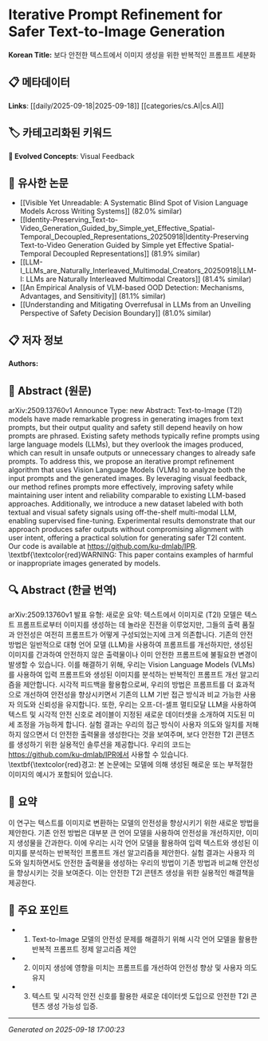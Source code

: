 
# Iterative Prompt Refinement for Safer Text-to-Image Generation

**Korean Title:** 보다 안전한 텍스트에서 이미지 생성을 위한 반복적인 프롬프트 세분화

## 📋 메타데이터

**Links**: [[daily/2025-09-18|2025-09-18]] [[categories/cs.AI|cs.AI]]

## 🏷️ 카테고리화된 키워드
**🚀 Evolved Concepts**: Visual Feedback

## 🔗 유사한 논문
- [[Visible Yet Unreadable: A Systematic Blind Spot of Vision Language Models Across Writing Systems]] (82.0% similar)
- [[Identity-Preserving_Text-to-Video_Generation_Guided_by_Simple_yet_Effective_Spatial-Temporal_Decoupled_Representations_20250918|Identity-Preserving Text-to-Video Generation Guided by Simple yet Effective Spatial-Temporal Decoupled Representations]] (81.9% similar)
- [[LLM-I_LLMs_are_Naturally_Interleaved_Multimodal_Creators_20250918|LLM-I: LLMs are Naturally Interleaved Multimodal Creators]] (81.4% similar)
- [[An Empirical Analysis of VLM-based OOD Detection: Mechanisms, Advantages, and Sensitivity]] (81.1% similar)
- [[Understanding and Mitigating Overrefusal in LLMs from an Unveiling Perspective of Safety Decision Boundary]] (81.0% similar)

## 📋 저자 정보

**Authors:** 

## 📄 Abstract (원문)

arXiv:2509.13760v1 Announce Type: new 
Abstract: Text-to-Image (T2I) models have made remarkable progress in generating images from text prompts, but their output quality and safety still depend heavily on how prompts are phrased. Existing safety methods typically refine prompts using large language models (LLMs), but they overlook the images produced, which can result in unsafe outputs or unnecessary changes to already safe prompts. To address this, we propose an iterative prompt refinement algorithm that uses Vision Language Models (VLMs) to analyze both the input prompts and the generated images. By leveraging visual feedback, our method refines prompts more effectively, improving safety while maintaining user intent and reliability comparable to existing LLM-based approaches. Additionally, we introduce a new dataset labeled with both textual and visual safety signals using off-the-shelf multi-modal LLM, enabling supervised fine-tuning. Experimental results demonstrate that our approach produces safer outputs without compromising alignment with user intent, offering a practical solution for generating safer T2I content. Our code is available at https://github.com/ku-dmlab/IPR. \textbf{\textcolor{red}WARNING: This paper contains examples of harmful or inappropriate images generated by models.

## 🔍 Abstract (한글 번역)

arXiv:2509.13760v1 발표 유형: 새로운
요약: 텍스트에서 이미지로 (T2I) 모델은 텍스트 프롬프트로부터 이미지를 생성하는 데 놀라운 진전을 이루었지만, 그들의 출력 품질과 안전성은 여전히 프롬프트가 어떻게 구성되었는지에 크게 의존합니다. 기존의 안전 방법은 일반적으로 대형 언어 모델 (LLM)을 사용하여 프롬프트를 개선하지만, 생성된 이미지를 간과하여 안전하지 않은 출력물이나 이미 안전한 프롬프트에 불필요한 변경이 발생할 수 있습니다. 이를 해결하기 위해, 우리는 Vision Language Models (VLMs)를 사용하여 입력 프롬프트와 생성된 이미지를 분석하는 반복적인 프롬프트 개선 알고리즘을 제안합니다. 시각적 피드백을 활용함으로써, 우리의 방법은 프롬프트를 더 효과적으로 개선하여 안전성을 향상시키면서 기존의 LLM 기반 접근 방식과 비교 가능한 사용자 의도와 신뢰성을 유지합니다. 또한, 우리는 오프-더-셀프 멀티모달 LLM을 사용하여 텍스트 및 시각적 안전 신호로 레이블이 지정된 새로운 데이터셋을 소개하여 지도된 미세 조정을 가능하게 합니다. 실험 결과는 우리의 접근 방식이 사용자 의도와 일치를 저해하지 않으면서 더 안전한 출력물을 생성한다는 것을 보여주며, 보다 안전한 T2I 콘텐츠를 생성하기 위한 실용적인 솔루션을 제공합니다. 우리의 코드는 https://github.com/ku-dmlab/IPR에서 사용할 수 있습니다. \textbf{\textcolor{red}경고: 본 논문에는 모델에 의해 생성된 해로운 또는 부적절한 이미지의 예시가 포함되어 있습니다.

## 📝 요약

이 연구는 텍스트를 이미지로 변환하는 모델의 안전성을 향상시키기 위한 새로운 방법을 제안한다. 기존 안전 방법은 대부분 큰 언어 모델을 사용하여 안전성을 개선하지만, 이미지 생성물을 간과한다. 이에 우리는 시각 언어 모델을 활용하여 입력 텍스트와 생성된 이미지를 분석하는 반복적인 프롬프트 개선 알고리즘을 제안한다. 실험 결과는 사용자 의도와 일치하면서도 안전한 출력물을 생성하는 우리의 방법이 기존 방법과 비교해 안전성을 향상시키는 것을 보여준다. 이는 안전한 T2I 콘텐츠 생성을 위한 실용적인 해결책을 제공한다.

## 🎯 주요 포인트

- 1. Text-to-Image 모델의 안전성 문제를 해결하기 위해 시각 언어 모델을 활용한 반복적 프롬프트 정제 알고리즘 제안

- 2. 이미지 생성에 영향을 미치는 프롬프트를 개선하여 안전성 향상 및 사용자 의도 유지

- 3. 텍스트 및 시각적 안전 신호를 활용한 새로운 데이터셋 도입으로 안전한 T2I 콘텐츠 생성 가능성 입증.

---

*Generated on 2025-09-18 17:00:23*